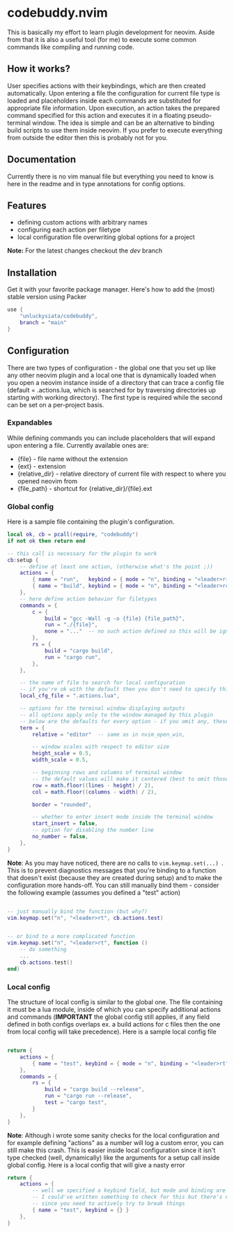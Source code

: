 # codebuddy.nvim
This is basically my effort to learn plugin development for neovim.
Aside from that it is also a useful tool (for me) to execute
some common commands like compiling and running code.

## How it works?
User specifies actions with their keybindings, which are then
created automatically. Upon entering a file the configuration
for current file type is loaded and placeholders inside
each commands are substituted for appropriate file information.
Upon execution, an action takes the prepared command specified
for this action and executes it in a floating pseudo-terminal
window. The idea is simple and can be an alternative to
binding build scripts to use them inside neovim. If you
prefer to execute everything from outside the editor then
this is probably not for you.

## Documentation
Currently there is no vim manual file but everything you need
to know is here in the readme and in type annotations for
config options.

## Features
- defining custom actions with arbitrary names
- configuring each action per filetype
- local configuration file overwriting global options for a project

**Note:** For the latest changes checkout the *dev* branch

## Installation
Get it with your favorite package manager. Here's how to add the (most) stable
version using Packer
```lua
use {
    "unluckysiata/codebuddy",
    branch = "main"
}
```
## Configuration
There are two types of configuration - the global one that you set up like any other neovim
plugin and a local one that is dynamically loaded when you open a neovim instance inside
of a directory that can trace a config file (default = .actions.lua, which is searched for
by traversing directories up starting with working directory). The first type is
required while the second can be set on a per-project basis.

### Expandables
While defining commands you can include placeholders that will expand
upon entering a file.
Currently available ones are:
- {file} - file name without the extension 
- {ext} - extension
- {relative_dir} - relative directory of current file with respect to where you opened neovim from
- {file_path} - shortcut for {relative_dir}/{file}.ext

### Global config
Here is a sample file containing the plugin's configuration.
```lua
local ok, cb = pcall(require, "codebuddy")
if not ok then return end

-- this call is necessary for the plugin to work
cb:setup {
    -- define at least one action, (otherwise what's the point ;))
    actions = {
        { name = "run",   keybind = { mode = "n", binding = "<leader>rr" }, ask_for_args = true },
        { name = "build", keybind = { mode = "n", binding = "<leader>rc" } },
    },
    -- here define action behavior for filetypes
    commands = {
        c = {
            build = "gcc -Wall -g -o {file} {file_path}",
            run = "./{file}",
            none = "..."  -- no such action defined so this will be ignored
        },
        rs = {
            build = "cargo build",
            run = "cargo run",
        },
    },

    -- the name of file to search for local configuration
    -- if you're ok with the default then you don't need to specify this
    local_cfg_file = ".actions.lua",

    -- options for the terminal window displaying outputs
    -- all options apply only to the window managed by this plugin
    -- below are the defaults for every option - if you omit any, these will be used
    term = {
        relative = "editor"  -- same as in nvim_open_win,

        -- window scales with respect to editor size
        height_scale = 0.5, 
        width_scale = 0.5,

        -- beginning rows and columns of terminal window
        -- the default values will make it centered (best to omit those)
        row = math.floor((lines - height) / 2),
        col = math.floor((columns - width) / 2),

        border = "rounded",

        -- whether to enter insert mode inside the terminal window
        start_insert = false,  
        -- option for disabling the number line 
        no_number = false,
    },
}
```
**Note**: As you may have noticed, there are no calls to ```vim.keymap.set(...) ```.
This is to prevent diagnostics messages that you're binding to
a function that doesn't exist (because they are created during setup)
and to make the configuration more hands-off. You can still manually
bind them - consider the following example (assumes you defined a "test" action)
```lua

-- just manually bind the function (but why?)
vim.keymap.set("n", "<leader>rt", cb.actions.test)


-- or bind to a more complicated function
vim.keymap.set("n", "<leader>rt", function ()
    -- do something
    ...
    cb.actions.test()
end)
```


### Local config
The structure of local config is similar to the global one.
The file containing it must be a lua module, inside of which
you can specify additional actions and commands (**IMPORTANT**
the global config still applies, if any field defined in both
configs overlaps ex. a build actions for c files then the one
from local config will take precedence). Here is a sample local
config file
```lua

return {
    actions = {
        { name = "test", keybind = { mode = "n", binding = "<leader>rt" } }
    },
    commands = {
        rs = {
            build = "cargo build --release",
            run = "cargo run --release",
            test = "cargo test",
        }
    },
}
```

**Note**: Although i wrote some sanity checks for the local configuration
and for example defining "actions" as a number will log a custom error,
you can still make this crash. This is easier inside local configuration
since it isn't type checked (well, dynamically) like the arguments
for a setup call inside global config. Here is a local config that
will give a nasty error
```lua
return {
    actions = {
        -- well we specified a keybind field, but mode and binding are missing
        -- I could've written something to check for this but there's no point
        -- since you need to actively try to break things
        { name = "test", keybind = {} }
    },
}
```
